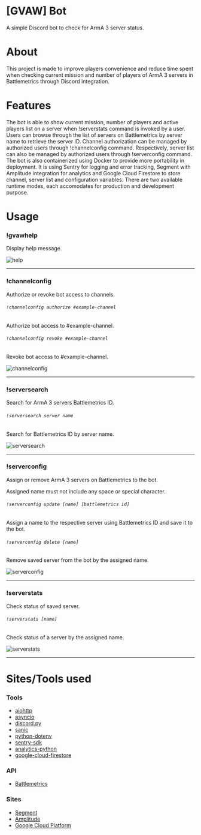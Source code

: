 # [GVAW] Bot
A simple Discord bot to check for ArmA 3 server status.

# About
This project is made to improve players convenience and reduce time spent when checking current mission and number of players of ArmA 3 servers in Battlemetrics through Discord integration.

# Features
The bot is able to show current mission, number of players and active players list on a server when !serverstats command is invoked by a user. Users can browse through the list of servers on Battlemetrics by server name to retrieve the server ID. Channel authorization can be managed by authorized users through !channelconfig command. Respectively, server list can also be managed by authorized users through !serverconfig command. The bot is also containerized using Docker to provide more portability in deployment. It is using Sentry for logging and error tracking, Segment with Amplitude integration for analytics and Google Cloud Firestore to store channel, server list and configuration variables. There are two available runtime modes, each accomodates for production and development purpose.

# Usage
### !gvawhelp
Display help message.

![help](https://raw.githubusercontent.com/farhannysf/apx_bot/gvaw/docs/help.png)

---

### !channelconfig
Authorize or revoke bot access to channels.

###### `!channelconfig authorize #example-channel`
Authorize bot access to #example-channel.

###### `!channelconfig revoke #example-channel`
Revoke bot access to #example-channel.

![channelconfig](https://raw.githubusercontent.com/farhannysf/apx_bot/gvaw/docs/channelconfig.png)

---

### !serversearch
Search for ArmA 3 servers Battlemetrics ID.

###### `!serversearch server name`
Search for Battlemetrics ID by server name.

![serversearch](https://raw.githubusercontent.com/farhannysf/apx_bot/gvaw/docs/serversearch.png)

---

### !serverconfig
Assign or remove ArmA 3 servers on Battlemetrics to the bot.

Assigned name must not include any space or special character.

###### `!serverconfig update [name] [battlemetrics id]`
Assign a name to the respective server using Battlemetrics ID and save it to the bot.

###### `!serverconfig delete [name]`
Remove saved server from the bot by the assigned name.

![serverconfig](https://raw.githubusercontent.com/farhannysf/apx_bot/gvaw/docs/serverconfig.png)

---

### !serverstats
Check status of saved server.

###### `!serverstats [name]`
Check status of a server by the assigned name.

![serverstats](https://raw.githubusercontent.com/farhannysf/apx_bot/gvaw/docs/serverstats.png)

---

# Sites/Tools used

### Tools
* [aiohttp](https://docs.aiohttp.org/en/stable/)
* [asyncio](https://docs.python.org/3.6/library/asyncio.html)
* [discord.py](https://discordpy.readthedocs.io/en/latest/)
* [sanic](https://sanic.readthedocs.io/en/latest/)
* [python-dotenv](https://github.com/theskumar/python-dotenv)
* [sentry-sdk](https://docs.sentry.io/error-reporting/quickstart/?platform=python)
* [analytics-python](https://segment.com/docs/sources/server/python/)
* [google-cloud-firestore](https://cloud.google.com/firestore/docs/quickstart-servers)

### API
* [Battlemetrics](https://www.battlemetrics.com/developers/documentation)

### Sites
* [Segment](https://segment.com/)
* [Amplitude](https://amplitude.com/)
* [Google Cloud Platform](https://cloud.google.com/)

